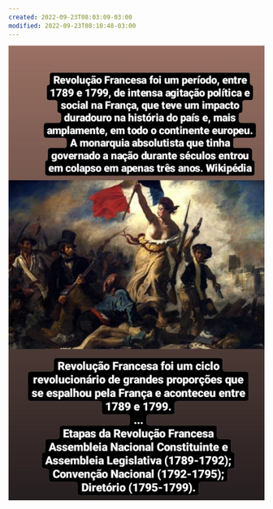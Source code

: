 ```yaml
---
created: 2022-09-23T08:03:09-03:00
modified: 2022-09-23T08:10:48-03:00
---
```


![Image](./4404c26331fdcf3198b4e711da5d8f6d.webp)
